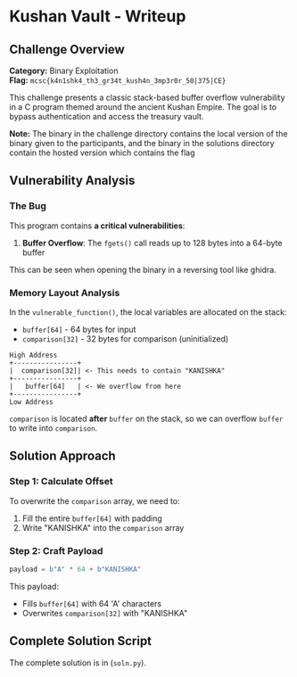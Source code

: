 # Kushan Vault - Writeup

## Challenge Overview

**Category:** Binary Exploitation  
**Flag:** `mcsc{k4n1shk4_th3_gr34t_kush4n_3mp3r0r_50|375|CE}`

This challenge presents a classic stack-based buffer overflow vulnerability in a C program themed around the ancient Kushan Empire. The goal is to bypass authentication and access the treasury vault.

**Note:** The binary in the challenge directory contains the local version of the binary given to the participants, and the binary in the solutions directory contain the hosted version which contains the flag

## Vulnerability Analysis

### The Bug

This program contains **a critical vulnerabilities**:

1. **Buffer Overflow**: The `fgets()` call reads up to 128 bytes into a 64-byte buffer

This can be seen when opening the binary in a reversing tool like ghidra.

### Memory Layout Analysis

In the `vulnerable_function()`, the local variables are allocated on the stack:

- `buffer[64]` - 64 bytes for input
- `comparison[32]` - 32 bytes for comparison (uninitialized)

```
High Address
+----------------+
|  comparison[32]| <- This needs to contain "KANISHKA"
+----------------+
|   buffer[64]   | <- We overflow from here
+----------------+
Low Address
```

`comparison` is located **after** `buffer` on the stack, so we can overflow `buffer` to write into `comparison`.

## Solution Approach

### Step 1: Calculate Offset

To overwrite the `comparison` array, we need to:
1. Fill the entire `buffer[64]` with padding
2. Write "KANISHKA" into the `comparison` array

### Step 2: Craft Payload

```python
payload = b"A" * 64 + b"KANISHKA"
```

This payload:
- Fills `buffer[64]` with 64 'A' characters
- Overwrites `comparison[32]` with "KANISHKA"

## Complete Solution Script

The complete solution is in (`soln.py`).